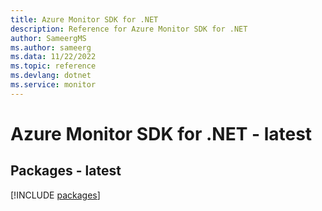 ```yaml
---
title: Azure Monitor SDK for .NET
description: Reference for Azure Monitor SDK for .NET
author: SameergMS
ms.author: sameerg
ms.data: 11/22/2022
ms.topic: reference
ms.devlang: dotnet
ms.service: monitor
---
```

# Azure Monitor SDK for .NET - latest
## Packages - latest
[!INCLUDE [packages](monitor-index.md)]